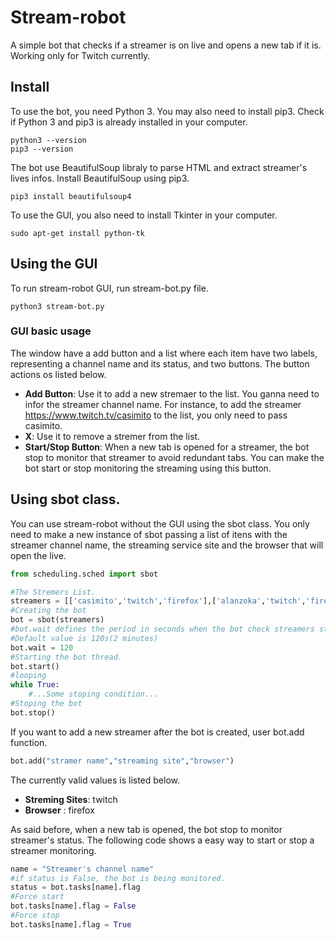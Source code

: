 # Stream-robot

A simple bot that checks if a streamer is on live and opens a new tab if it is. Working only for Twitch currently.

## Install

To use the bot, you need Python 3. You may also need to install pip3. Check if Python 3 and pip3 is already installed in your computer.

```
python3 --version
pip3 --version
```

The bot use BeautifulSoup libraly to parse HTML and extract streamer's lives  infos. Install BeautifulSoup using pip3.

```
pip3 install beautifulsoup4
```

To use the GUI, you also need to install Tkinter in your computer.

```
sudo apt-get install python-tk
```

## Using the GUI

To run stream-robot GUI, run stream-bot.py file.

```
python3 stream-bot.py
```

### GUI basic usage

The window have a add button and a list where each item have two labels, representing a channel name and its status, and two buttons. The button actions os listed below.

* **Add Button**: Use it to add a new stremaer to the list. You ganna need to infor the streamer channel name. For instance, to add the streamer https://www.twitch.tv/casimito to the list, you only need to pass casimito.
* **X**: Use it to remove a stremer from the list.
* **Start/Stop Button**: When a new tab is opened for a streamer, the bot stop to monitor that streamer to avoid redundant tabs. You can make the bot start or stop monitoring the streaming using this button.

## Using sbot class.

You can use stream-robot without the GUI using the sbot class. You only need to make a new instance of sbot passing a list of itens with the streamer channel name, the streaming service site and the browser that will open the live.

```python
from scheduling.sched import sbot

#The Stremers List.
streamers = [['casimito','twitch','firefox'],['alanzoka','twitch','firefox']]
#Creating the bot
bot = sbot(streamers)
#bot.wait defines the period in seconds when the bot check streamers status. 
#Default value is 120s(2 minutes)
bot.wait = 120
#Starting the bot thread.
bot.start()
#looping
while True:
    #...Some stoping condition...
#Stoping the bot
bot.stop()
```

If you want to add a new streamer after the bot is created, user bot.add function.

```python
bot.add("stramer name","streaming site","browser")
```

The currently valid values is listed below.

* **Streming Sites**: twitch
* **Browser** : firefox 

As said before, when a new tab is opened, the bot stop to monitor streamer's status. The following code shows a easy way to start or stop a streamer monitoring.

```python
name = "Streamer's channel name"
#if status is False, the bot is being monitored.
status = bot.tasks[name].flag
#Force start
bot.tasks[name].flag = False
#Force stop
bot.tasks[name].flag = True
```